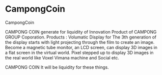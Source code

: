 # CampongCoin
CampongCoin

CAMPONG COIN generate for liquidity of Innovation Product of CAMPONG GROUP Coporation. 
Products : Volumatic Display for The 3th generation of the display starts with light projecting through the film to create an image. 
Become a magnetic tube monitor, an LCD screen, can display 3D images in a flat screen in the virtual world. 
Pixel stepped up to display 3D images in the real world like Voxel Vimana machine and Social etc. 

CAMPONG COIN It will be liquidity for these things.
